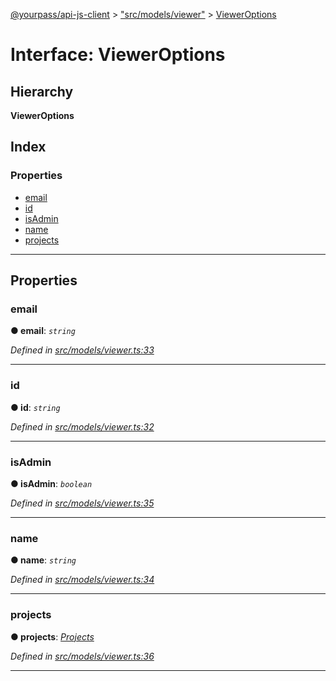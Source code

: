 [@yourpass/api-js-client](../README.md) > ["src/models/viewer"](../modules/_src_models_viewer_.md) > [ViewerOptions](../interfaces/_src_models_viewer_.vieweroptions.md)

# Interface: ViewerOptions

## Hierarchy

**ViewerOptions**

## Index

### Properties

* [email](_src_models_viewer_.vieweroptions.md#email)
* [id](_src_models_viewer_.vieweroptions.md#id)
* [isAdmin](_src_models_viewer_.vieweroptions.md#isadmin)
* [name](_src_models_viewer_.vieweroptions.md#name)
* [projects](_src_models_viewer_.vieweroptions.md#projects)

---

## Properties

<a id="email"></a>

###  email

**● email**: *`string`*

*Defined in [src/models/viewer.ts:33](https://github.com/yourpass/yourpass-api-js-client/blob/4c01e04/src/models/viewer.ts#L33)*

___
<a id="id"></a>

###  id

**● id**: *`string`*

*Defined in [src/models/viewer.ts:32](https://github.com/yourpass/yourpass-api-js-client/blob/4c01e04/src/models/viewer.ts#L32)*

___
<a id="isadmin"></a>

###  isAdmin

**● isAdmin**: *`boolean`*

*Defined in [src/models/viewer.ts:35](https://github.com/yourpass/yourpass-api-js-client/blob/4c01e04/src/models/viewer.ts#L35)*

___
<a id="name"></a>

###  name

**● name**: *`string`*

*Defined in [src/models/viewer.ts:34](https://github.com/yourpass/yourpass-api-js-client/blob/4c01e04/src/models/viewer.ts#L34)*

___
<a id="projects"></a>

###  projects

**● projects**: *[Projects](_src_models_viewer_.projects.md)*

*Defined in [src/models/viewer.ts:36](https://github.com/yourpass/yourpass-api-js-client/blob/4c01e04/src/models/viewer.ts#L36)*

___

